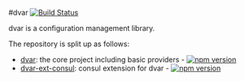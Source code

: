 #dvar     [![Build Status](https://travis-ci.org/reneweb/dvar.svg?branch=master)](https://travis-ci.org/reneweb/dvar)

dvar is a configuration management library.

The repository is split up as follows:
- [dvar](https://github.com/reneweb/dvar/tree/master/dvar): the core project including basic providers - [![npm version](https://badge.fury.io/js/dvar.svg)](https://badge.fury.io/js/dvar)
- [dvar-ext-consul](https://github.com/reneweb/dvar/tree/master/dvar-ext-consul): consul extension for dvar - [![npm version](https://badge.fury.io/js/dvar-ext-consul.svg)](https://badge.fury.io/js/dvar-ext-consul)
